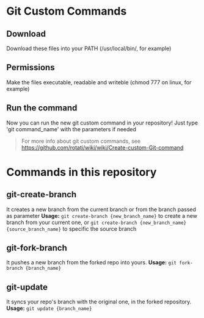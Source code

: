 # Git Custom Commands

## Download
Download these files into your PATH (/usr/local/bin/, for example)

## Permissions
Make the files executable, readable and writeble (chmod 777 on linux, for example)

## Run the command
Now you can run the new git custom command in your repository! Just type 'git command_name' with the parameters if needed

> For more info about git custom commands, see https://github.com/rotati/wiki/wiki/Create-custom-Git-command

# Commands in this repository

## git-create-branch
It creates a new branch from the current branch or from the branch passed as parameter
**Usage:** `git create-branch {new_branch_name}` to create a new branch from your current one, or `git create-branch {new_branch_name} {source_branch_name}` to specific the source branch

## git-fork-branch
It pushes a new branch from the forked repo into yours.
**Usage:** `git fork-branch {branch_name}`

## git-update
It syncs your repo's branch with the original one, in the forked repository.
**Usage:** `git update {branch_name}`
